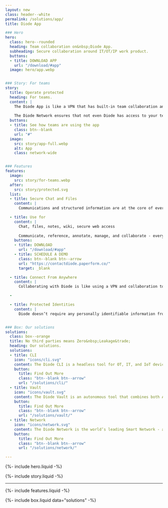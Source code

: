 ```yaml
---
layout: new
class: header--white
permalink: /solutions/app/
title: Diode App

### Hero
hero:
  class: hero--rounded
  heading: Team collaboration on&nbsp;Diode App.
  subheading: Secure collaboration around IT/OT/IP work product.
  buttons:
  - title: DOWNLOAD APP
    url: "/download/#app"
  image: hero/app.webp


### Story: For teams
story:
  title: Operate protected
  heading: For teams.
  content: |
    The Diode App is like a VPN that has built-in team collaboration and asset management features. It is a decentralized “local first” solution that doesn’t rely on third party servers - your team will be operating in one of the most protected environments possible.
  
    The Diode Network ensures that not even Diode has access to your team’s communications, information, or activity.
  buttons:
  - title: See how teams are using the app
    class: btn--blank
    url: "#"
  image:
    src: story/app-full.webp
    alt: App
    class: network-wide


### Features
features:
  image:
    src: story/for-teams.webp
  after:
    src: story/protected.svg
  list:
  - title: Secure Chat and Files
    content: |
      Communications and structured information are at the core of everything teams do.  That’s why we built direct messaging, group chat, and file syncing into the core of the Diode App.All capabilities are fully end-to-end encrypted, ensuring that your team operates at only the highest security level available. 

  - title: Use for
    content: |
      Chat, files, notes, wiki, secure web access
  
      Communicate, reference, annotate, manage, and collaborate - everything a team working with real world IT, OT, or web assets requires.
    buttons:
    - title: DOWNLOAD
      url: "/download/#app"
    - title: SCHEDULE A DEMO
      class: btn--blank btn--arrow
      url: "https://contactdiode.paperform.co/"
      target: _blank

  - title: Connect From Anywhere
    content: |
      Collaborating with Diode is like using a VPN and collaboration tool built in one.  This allows your team to connect from anywhere in the world. And, if they happen to be in the same office, their devices direct-connect to carry on the conversation without even touching the Internet.

  -

  - title: Protected Identities
    content: |
      Diode doesn’t require any personally identifiable information from you or your team to sign up and get going - all a Diode account requires is a pseudo anonymous username. Whether your team members use a single device or multiple linked devices, they can all be managed via self-custody credentials that are never stored on a server. 


### Box: Our solutions
solutions:
  class: box--orange
  title: No third parties means Zero&nbsp;Leakage&trade;
  heading: Our solutions.
  solutions:
  - title: CLI
    icon: "icons/cli.svg"
    content: The Diode CLI is a headless tool for OT, IT, and IoT devices. It can be used stand-alone to secure autonomous systems, and/or in concert with team members using the Diode App.
    button:
      title: Find Out More
      class: "btn--blank btn--arrow"
      url: "/solutions/cli/"
  - title: Vault
    icon: "icons/vault.svg"
    content: The Diode Vault is an autonomous tool that combines both App and CLI features in a small box or cloud appliance. 24-7 availability, backup, and geo-access for your team and assets.
    button:
      title: Find Out More
      class: "btn--blank btn--arrow"
      url: "/solutions/vault/"
  - title: Network
    icon: "icons/network.svg"
    content: The Diode Network is the world’s leading Smart Network - a new generation of zero trust software defined networks based on hardened blockchain technology. Think ad hoc E2EE perimeters.
    button:
      title: Find Out More
      class: "btn--blank btn--arrow"
      url: "/solutions/network/"

---
```


{%- include hero.liquid -%}

{%- include story.liquid -%}

---

{%- include features.liquid -%}

{%- include box.liquid data="solutions" -%}
